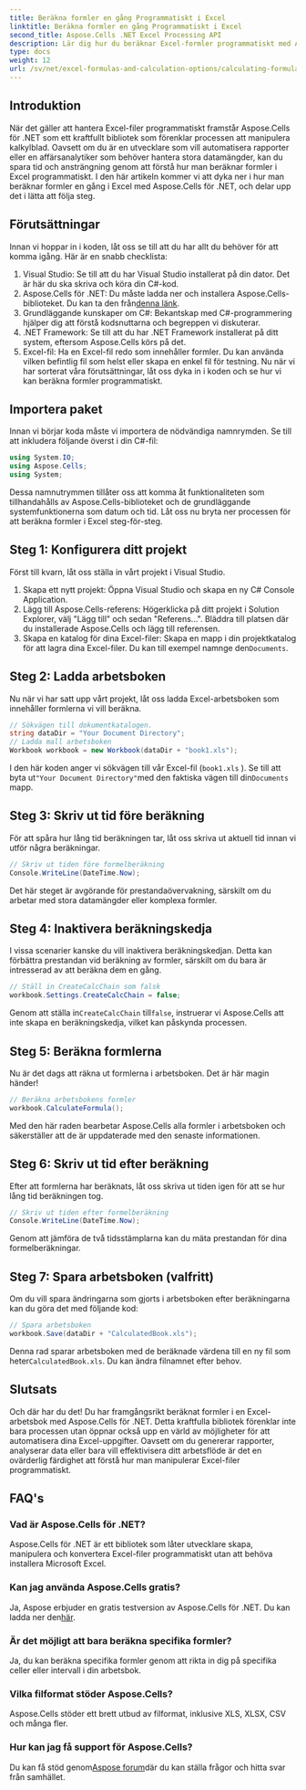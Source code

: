 ```yaml
---
title: Beräkna formler en gång Programmatiskt i Excel
linktitle: Beräkna formler en gång Programmatiskt i Excel
second_title: Aspose.Cells .NET Excel Processing API
description: Lär dig hur du beräknar Excel-formler programmatiskt med Aspose.Cells för .NET i denna steg-för-steg handledning. Förbättra dina färdigheter i Excel-automatisering.
type: docs
weight: 12
url: /sv/net/excel-formulas-and-calculation-options/calculating-formulas-once/
---
```

## Introduktion
När det gäller att hantera Excel-filer programmatiskt framstår Aspose.Cells för .NET som ett kraftfullt bibliotek som förenklar processen att manipulera kalkylblad. Oavsett om du är en utvecklare som vill automatisera rapporter eller en affärsanalytiker som behöver hantera stora datamängder, kan du spara tid och ansträngning genom att förstå hur man beräknar formler i Excel programmatiskt. I den här artikeln kommer vi att dyka ner i hur man beräknar formler en gång i Excel med Aspose.Cells för .NET, och delar upp det i lätta att följa steg.
## Förutsättningar
Innan vi hoppar in i koden, låt oss se till att du har allt du behöver för att komma igång. Här är en snabb checklista:
1. Visual Studio: Se till att du har Visual Studio installerat på din dator. Det är här du ska skriva och köra din C#-kod.
2.  Aspose.Cells för .NET: Du måste ladda ner och installera Aspose.Cells-biblioteket. Du kan ta den från[denna länk](https://releases.aspose.com/cells/net/). 
3. Grundläggande kunskaper om C#: Bekantskap med C#-programmering hjälper dig att förstå kodsnuttarna och begreppen vi diskuterar.
4. .NET Framework: Se till att du har .NET Framework installerat på ditt system, eftersom Aspose.Cells körs på det.
5. Excel-fil: Ha en Excel-fil redo som innehåller formler. Du kan använda vilken befintlig fil som helst eller skapa en enkel fil för testning.
Nu när vi har sorterat våra förutsättningar, låt oss dyka in i koden och se hur vi kan beräkna formler programmatiskt.
## Importera paket
Innan vi börjar koda måste vi importera de nödvändiga namnrymden. Se till att inkludera följande överst i din C#-fil:
```csharp
using System.IO;
using Aspose.Cells;
using System;
```
Dessa namnutrymmen tillåter oss att komma åt funktionaliteten som tillhandahålls av Aspose.Cells-biblioteket och de grundläggande systemfunktionerna som datum och tid.
Låt oss nu bryta ner processen för att beräkna formler i Excel steg-för-steg.
## Steg 1: Konfigurera ditt projekt
Först till kvarn, låt oss ställa in vårt projekt i Visual Studio.
1. Skapa ett nytt projekt: Öppna Visual Studio och skapa en ny C# Console Application.
2. Lägg till Aspose.Cells-referens: Högerklicka på ditt projekt i Solution Explorer, välj "Lägg till" och sedan "Referens...". Bläddra till platsen där du installerade Aspose.Cells och lägg till referensen.
3.  Skapa en katalog för dina Excel-filer: Skapa en mapp i din projektkatalog för att lagra dina Excel-filer. Du kan till exempel namnge den`Documents`.
## Steg 2: Ladda arbetsboken
Nu när vi har satt upp vårt projekt, låt oss ladda Excel-arbetsboken som innehåller formlerna vi vill beräkna.
```csharp
// Sökvägen till dokumentkatalogen.
string dataDir = "Your Document Directory";
// Ladda mall arbetsboken
Workbook workbook = new Workbook(dataDir + "book1.xls");
```
I den här koden anger vi sökvägen till vår Excel-fil (`book1.xls` ). Se till att byta ut`"Your Document Directory"`med den faktiska vägen till din`Documents` mapp.
## Steg 3: Skriv ut tid före beräkning
För att spåra hur lång tid beräkningen tar, låt oss skriva ut aktuell tid innan vi utför några beräkningar.
```csharp
// Skriv ut tiden före formelberäkning
Console.WriteLine(DateTime.Now);
```
Det här steget är avgörande för prestandaövervakning, särskilt om du arbetar med stora datamängder eller komplexa formler.
## Steg 4: Inaktivera beräkningskedja
I vissa scenarier kanske du vill inaktivera beräkningskedjan. Detta kan förbättra prestandan vid beräkning av formler, särskilt om du bara är intresserad av att beräkna dem en gång.
```csharp
// Ställ in CreateCalcChain som falsk
workbook.Settings.CreateCalcChain = false;
```
 Genom att ställa in`CreateCalcChain` till`false`, instruerar vi Aspose.Cells att inte skapa en beräkningskedja, vilket kan påskynda processen.
## Steg 5: Beräkna formlerna
Nu är det dags att räkna ut formlerna i arbetsboken. Det är här magin händer!
```csharp
// Beräkna arbetsbokens formler
workbook.CalculateFormula();
```
Med den här raden bearbetar Aspose.Cells alla formler i arbetsboken och säkerställer att de är uppdaterade med den senaste informationen.
## Steg 6: Skriv ut tid efter beräkning
Efter att formlerna har beräknats, låt oss skriva ut tiden igen för att se hur lång tid beräkningen tog.
```csharp
// Skriv ut tiden efter formelberäkning
Console.WriteLine(DateTime.Now);
```
Genom att jämföra de två tidsstämplarna kan du mäta prestandan för dina formelberäkningar.
## Steg 7: Spara arbetsboken (valfritt)
Om du vill spara ändringarna som gjorts i arbetsboken efter beräkningarna kan du göra det med följande kod:
```csharp
// Spara arbetsboken
workbook.Save(dataDir + "CalculatedBook.xls");
```
 Denna rad sparar arbetsboken med de beräknade värdena till en ny fil som heter`CalculatedBook.xls`. Du kan ändra filnamnet efter behov.

## Slutsats
Och där har du det! Du har framgångsrikt beräknat formler i en Excel-arbetsbok med Aspose.Cells för .NET. Detta kraftfulla bibliotek förenklar inte bara processen utan öppnar också upp en värld av möjligheter för att automatisera dina Excel-uppgifter. Oavsett om du genererar rapporter, analyserar data eller bara vill effektivisera ditt arbetsflöde är det en ovärderlig färdighet att förstå hur man manipulerar Excel-filer programmatiskt.
## FAQ's
### Vad är Aspose.Cells för .NET?
Aspose.Cells för .NET är ett bibliotek som låter utvecklare skapa, manipulera och konvertera Excel-filer programmatiskt utan att behöva installera Microsoft Excel.
### Kan jag använda Aspose.Cells gratis?
 Ja, Aspose erbjuder en gratis testversion av Aspose.Cells för .NET. Du kan ladda ner den[här](https://releases.aspose.com/).
### Är det möjligt att bara beräkna specifika formler?
Ja, du kan beräkna specifika formler genom att rikta in dig på specifika celler eller intervall i din arbetsbok.
### Vilka filformat stöder Aspose.Cells?
Aspose.Cells stöder ett brett utbud av filformat, inklusive XLS, XLSX, CSV och många fler.
### Hur kan jag få support för Aspose.Cells?
 Du kan få stöd genom[Aspose forum](https://forum.aspose.com/c/cells/9)där du kan ställa frågor och hitta svar från samhället.